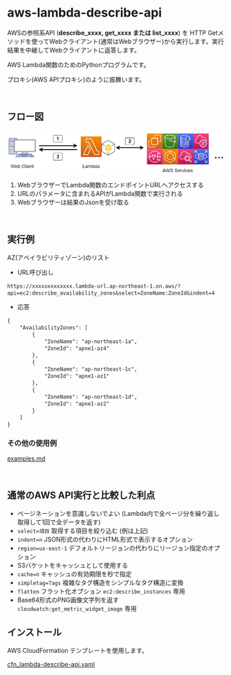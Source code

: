 # aws-lambda-describe-api

AWSの参照系API (**describe_xxxx, get_xxxx または list_xxxx**) を HTTP Getメソッドを使ってWebクライアント(通常はWebブラウザー)から実行します。実行結果を中継してWebクライアントに返答します。

AWS Lambda関数のためのPythonプログラムです。

プロキシ(AWS APIプロキシ)のように振舞います。

<br>

## フロー図

![aws-describe-api flod diagram](image/aws-describe-api_drawio.png)

1. WebブラウザーでLambda関数のエンドポイントURLへアクセスする
2. URLのパラメータに含まれるAPIがLambda関数で実行される
3. Webブラウザーは結果のJsonを受け取る

<br>

## 実行例

AZ(アベイラビリティゾーン)のリスト

- URL呼び出し

```
https://xxxxxxxxxxxxx.lambda-url.ap-northeast-1.on.aws/?api=ec2:describe_availability_zones&select=ZoneName:ZoneId&indent=4
```

- 応答

```
{
    "AvailabilityZones": [
        {
            "ZoneName": "ap-northeast-1a",
            "ZoneId": "apne1-az4"
        },
        {
            "ZoneName": "ap-northeast-1c",
            "ZoneId": "apne1-az1"
        },
        {
            "ZoneName": "ap-northeast-1d",
            "ZoneId": "apne1-az2"
        }
    ]
}
```

### その他の使用例

[examples.md](examples.md)

<br>

## 通常のAWS API実行と比較した利点

- ページネーションを意識しないでよい (Lambda内で全ページ分を繰り返し取得して1回で全データを返す)
- ```select=項目``` 取得する項目を絞り込む (例は上記)
- ```indent=n``` JSON形式の代わりにHTML形式で表示するオプション
- ```region=us-east-1``` デフォルトリージョンの代わりにリージョン指定のオプション
- S3バケットをキャッシュとして使用する
- ```cache=n``` キャッシュの有効期限を秒で指定
- ```simpletag=Tags``` 複雑なタグ構造をシンプルなタグ構造に変換
- ```flatten``` フラット化オプション  ```ec2:describe_instances``` 専用
- Base64形式のPNG画像文字列を返す ```cloudwatch:get_metric_widget_image``` 専用

## インストール

AWS CloudFormation テンプレートを使用します。

[cfn_lambda-describe-api.yaml](src/cfn_lambda-describe-api.yaml)
